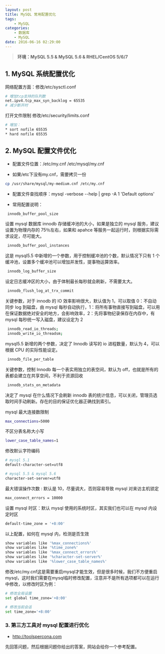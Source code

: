 ```yaml
---
layout: post
title: MySQL 常用配置优化
tags: 
    - MySQL
categories: 
    - 数据库
    - MySQL
date: 2016-06-16 02:29:00
---
```



> **环境：MySQL 5.5 & MySQL 5.6 & RHEL/CentOS 5/6/7**

## 1. MySQL 系统配置优化

网络配置方面：修改/etc/sysctl.conf

```bash
# 增加tcp支持的队列数
net.ipv4.tcp_max_syn_backlog = 65535
# 减少断开时
```

打开文件限制 修改/etc/security/limits.conf

```bash
# 增加：
* sort nofile 65535
* hard nofile 65535
```

## 2.  MySQL 配置文件优化

* 配置文件位置：/etc/my.cnf /etc/mysql/my.cnf

* 如果/etc下没有my.cnf，需要拷贝一份

```bash
cp /usr/share/mysql/my-medium.cnf /etc/my.cnf
```

* 配置文件查找顺序：mysql -verbose --help | grep -A 1 'Default options'

* 常用配置说明：

```bash
 innodb_buffer_pool_size
```

设置 mysql 数据库 innodb 存储缓冲池的大小，如果是独立的 mysql 服务，建议设置为物理内存的 75％左右，如果和 apahce 等服务一起运行时，则根据实际需求设定，尽可能大。

```bash
 innodb_buffer_pool_instances
```

这是 mysql5.5 中新增的一个参数，用于控制缓冲池的个数，默认情况下只有 1 个缓冲池，设置多个缓冲池可以增加并发性，提事物运算效率。

```bash
 innodb_log_buffer_size
```

设定日志缓冲区的大小，由于体制最长每秒就会刷新，不需要太大。

```bash
 innodb_flush_log_at_trx_commit
```

关键参数，对于 innodb 的 IO 效率影响很大，默认值为 1，可以取值 0：不自动同步 log 到磁盘，由 mysql 每秒自动执行，1：将所有事物直接写到磁盘，可以用在保证数据绝对安全的地方，会影响效率，2：先将事物纪录保存在内存中，有 mysql 每秒统一写入磁盘，建议设定为 2

```bash
 innodb_read_io_threads;
 innodb_write_io_threadsm;
```

mysql5.5 新增的两个参数，决定了 Innodb 读写的 io 进程数量，默认为 4，可以根据 CPU 的实际性能设定。

```bash
 innodb_file_per_table
```

关键参数，控制 Innodb 每一个表实用独立的表空间，默认为 off，也就是所有的表都会建立在共享空间，不利于资源回收

```bash
 innodb_stats_on_metadata
```

决定了 mysql 在什么情况下会刷新 innodb 表的统计信息，可以关闭，管理员选取时间手动刷新。存在的目的保证优化器正确找到索引。

 mysql 最大连接数限制

```bash
max_connections=5000
```

 不区分表名称大小写

```bash
lower_case_table_names=1
```

 修改默认字符编码

```bash
# mysql 5.1
default-character-set=utf8

# mysql 5.5 & mysql 5.6
character-set-server=utf8
```

 最大错误操作次数 : 默认是 10，尽量调大，否则容易导致 mysql 对来访主机锁定

```bash
max_connect_errors = 10000
```

 设置 mysql 时区：默认 mysql 使用的系统时区，其实我们也可以在 mysql 内设定时区

```bash
default-time_zone = '+8:00'
```

 以上配置，如何在 mysql 内，检测是否生效

```bash
show variables like '%max_connections%'
show variables like '%time_zone%'
show variables like '%max_connect_errors%'
show variables like '%character-set-server%'
show variables like '%lower_case_table_names%'
```

 修改/etc/my.cnf这是需要重启mysql才能生效，但是很多时候，我们不方便重启mysql，这时我们需要在mysql临时修改配置，注意并不是所有选项都可以在运行中修改，以修改时区为例：

```bash
# 修改全局设置
set global time_zone='+8:00'

# 修改当前会话
set time_zone='+8:00'
```

### 3.  第三方工具对 mysql 配置进行优化

* <http://toolspercona.com>

先回答问题，然后根据问题你给出的答案，网站会给你一个参考配置。

